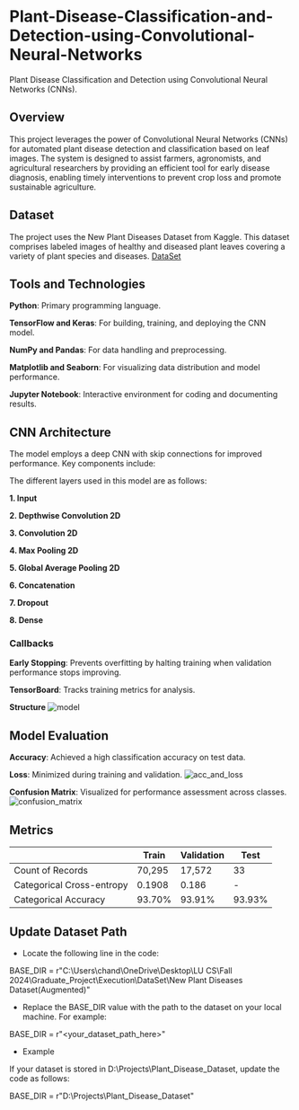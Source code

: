 # Plant-Disease-Classification-and-Detection-using-Convolutional-Neural-Networks
Plant Disease Classification and Detection using Convolutional Neural Networks (CNNs). 

## Overview

This project leverages the power of Convolutional Neural Networks (CNNs) for automated plant disease detection and classification based on leaf images. The system is designed to assist farmers, agronomists, and agricultural researchers by providing an efficient tool for early disease diagnosis, enabling timely interventions to prevent crop loss and promote sustainable agriculture.

## Dataset

The project uses the New Plant Diseases Dataset from Kaggle. This dataset comprises labeled images of healthy and diseased plant leaves covering a variety of plant species and diseases.
[DataSet](https://www.kaggle.com/datasets/vipoooool/new-plant-diseases-dataset)

## Tools and Technologies

**Python**: Primary programming language.

**TensorFlow and Keras**: For building, training, and deploying the CNN model.

**NumPy and Pandas**: For data handling and preprocessing.

**Matplotlib and Seaborn**: For visualizing data distribution and model performance.

**Jupyter Notebook**: Interactive environment for coding and documenting results.

## CNN Architecture

The model employs a deep CNN with skip connections for improved performance. Key components include:

The different layers used in this model are as follows:

**1. Input**

**2. Depthwise Convolution 2D**

**3. Convolution 2D**

**4. Max Pooling 2D**

**5. Global Average Pooling 2D**

**6. Concatenation**

**7. Dropout**

**8. Dense**

### Callbacks

**Early Stopping**: Prevents overfitting by halting training when validation performance stops improving.

**TensorBoard**: Tracks training metrics for analysis.

**Structure**
![model](https://github.com/user-attachments/assets/e7c98079-1f11-4d34-bbcc-f8dfe201f839)


## Model Evaluation

**Accuracy**: Achieved a high classification accuracy on test data.

**Loss**: Minimized during training and validation.
![acc_and_loss](https://github.com/user-attachments/assets/40a40c2a-da6e-416d-b47b-c634711da5ad)



**Confusion Matrix**: Visualized for performance assessment across classes.
![confusion_matrix](https://github.com/user-attachments/assets/2298f37b-d018-486b-835c-94fa2a523e96)


## **Metrics**
| | Train | Validation | Test |
| --- | --- | --- | --- |
| Count of Records | 70,295 | 17,572 | 33 |
| Categorical Cross-entropy | 0.1908 | 0.186 | - |
| Categorical Accuracy | 93.70% | 93.91% | 93.93% |


## Update Dataset Path

- Locate the following line in the code:

BASE_DIR = r"C:\Users\chand\OneDrive\Desktop\LU CS\Fall 2024\Graduate_Project\Execution\DataSet\New Plant Diseases Dataset(Augmented)"

- Replace the BASE_DIR value with the path to the dataset on your local machine. For example:

BASE_DIR = r"<your_dataset_path_here>"

- Example

If your dataset is stored in D:\Projects\Plant_Disease_Dataset, update the code as follows:

BASE_DIR = r"D:\Projects\Plant_Disease_Dataset"
			
			
			
